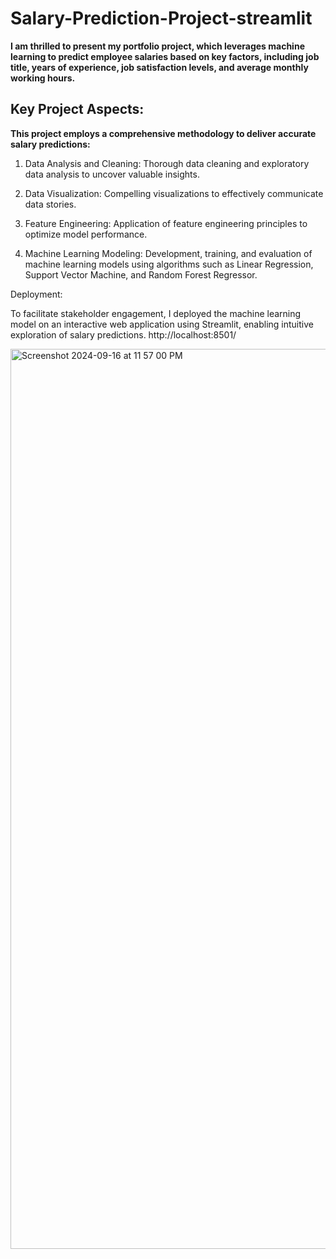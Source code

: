 # Salary-Prediction-Project-streamlit


**I am thrilled to present my portfolio project, which leverages machine learning to predict employee salaries based on key factors, including job title, years of experience, job satisfaction levels, and average monthly working hours.**


## Key Project Aspects:

**This project employs a comprehensive methodology to deliver accurate salary predictions:**


1. Data Analysis and Cleaning: Thorough data cleaning and exploratory data analysis to uncover valuable insights.

2. Data Visualization: Compelling visualizations to effectively communicate data stories.

3. Feature Engineering: Application of feature engineering principles to optimize model performance.

4. Machine Learning Modeling: Development, training, and evaluation of machine learning models using algorithms such as Linear Regression, Support Vector Machine, and Random Forest Regressor.


Deployment:

To facilitate stakeholder engagement, I deployed the machine learning model on an interactive web application using Streamlit, enabling intuitive exploration of salary predictions.
http://localhost:8501/


<img width="1440" alt="Screenshot 2024-09-16 at 11 57 00 PM" src="https://github.com/user-attachments/assets/7b9ef7dd-cb24-4846-8dac-d7c32ec84169">
